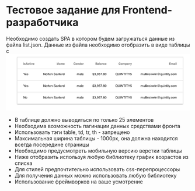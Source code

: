 # Тестовое задание для Frontend-разработчика

Необходимо создать SPA в котором будем загружаться данные из файла list.json. 
Данные из файла необходимо отобразить в виде таблицы с ![table-example](table-example.png)

- В таблице должно выводиться по только 25 элементов
- Необходима возможность пагинации данных средствами фронта
- Использовать тэги table, td, tr, th - запрещено
- Максимальная ширина таблицы - 1000px, она должна находится всегда посередине страницы
- Необходимо предусмотреть мобильную версию верстки таблицы
- Ниже отобразить используя любую библиотеку график возрастов из списка
- Для стилей предпочтительно использовать css-перепроцессоры
- Для получения данных можно использовать любую библиотеку
- Использование фреймворков на ваше усмотрение 
